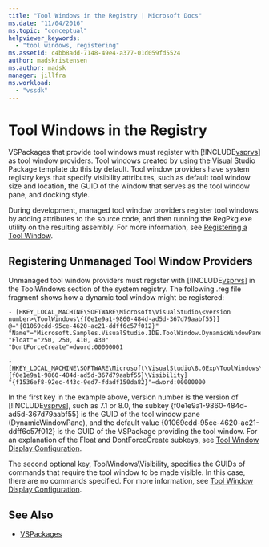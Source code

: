 ```yaml
---
title: "Tool Windows in the Registry | Microsoft Docs"
ms.date: "11/04/2016"
ms.topic: "conceptual"
helpviewer_keywords:
  - "tool windows, registering"
ms.assetid: c4bb8add-7148-49e4-a377-01d059fd5524
author: madskristensen
ms.author: madsk
manager: jillfra
ms.workload:
  - "vssdk"
---
```

# Tool Windows in the Registry
VSPackages that provide tool windows must register with [!INCLUDE[vsprvs](../code-quality/includes/vsprvs_md.md)] as tool window providers. Tool windows created by using the Visual Studio Package template do this by default. Tool window providers have system registry keys that specify visibility attributes, such as default tool window size and location, the GUID of the window that serves as the tool window pane, and docking style.

 During development, managed tool window providers register tool windows by adding attributes to the source code, and then running the RegPkg.exe utility on the resulting assembly. For more information, see [Registering a Tool Window](../extensibility/registering-a-tool-window.md).

## Registering Unmanaged Tool Window Providers
 Unmanaged tool window providers must register with [!INCLUDE[vsprvs](../code-quality/includes/vsprvs_md.md)] in the ToolWindows section of the system registry. The following .reg file fragment shows how a dynamic tool window might be registered:

```
- [HKEY_LOCAL_MACHINE\SOFTWARE\Microsoft\VisualStudio\<version number>\ToolWindows\{f0e1e9a1-9860-484d-ad5d-367d79aabf55}]
@="{01069cdd-95ce-4620-ac21-ddff6c57f012}"
"Name"="Microsoft.Samples.VisualStudio.IDE.ToolWindow.DynamicWindowPane"
"Float"="250, 250, 410, 430"
"DontForceCreate"=dword:00000001

- [HKEY_LOCAL_MACHINE\SOFTWARE\Microsoft\VisualStudio\8.0Exp\ToolWindows\{f0e1e9a1-9860-484d-ad5d-367d79aabf55}\Visibility]
"{f1536ef8-92ec-443c-9ed7-fdadf150da82}"=dword:00000000
```

 In the first key in the example above, version number is the version of [!INCLUDE[vsprvs](../code-quality/includes/vsprvs_md.md)], such as 7.1 or 8.0, the subkey {f0e1e9a1-9860-484d-ad5d-367d79aabf55} is the GUID of the tool window pane (DynamicWindowPane), and the default value {01069cdd-95ce-4620-ac21-ddff6c57f012} is the GUID of the VSPackage providing the tool window. For an explanation of the Float and DontForceCreate subkeys, see [Tool Window Display Configuration](../extensibility/tool-window-display-configuration.md).

 The second optional key, ToolWindows\Visibility, specifies the GUIDs of commands that require the tool window to be made visible. In this case, there are no commands specified. For more information, see [Tool Window Display Configuration](../extensibility/tool-window-display-configuration.md).

## See Also
- [VSPackages](../extensibility/internals/vspackages.md)
